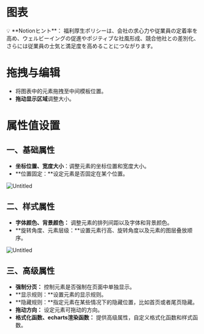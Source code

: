 # 图表

<aside>
💡 **Notionヒント**： 福利厚生ポリシーは、会社の求心力や従業員の定着率を高め、ウェルビーイングの促進やポジティブな社風形成、競合他社との差別化、さらには従業員の士気と満足度を高めることにつながります。

</aside>

# **拖拽与编辑**

- 将图表中的元素拖拽至中间模板位置。
- **拖动显示区域**调整大小。

# 属性值设置

## 一、基础属性

- **坐标位置、宽度大小**：调整元素的坐标位置和宽度大小。
- **位置固定：**设定元素是否固定在某个位置。

![Untitled](https://prod-files-secure.s3.us-west-2.amazonaws.com/b14bcfbe-a00a-44ad-a3d4-42cdb620da36/a0e1e7c7-db79-4349-ab1d-504b4fccf6f9/Untitled.png)

## 二、样式属性

- **字体颜色、背景颜色：** 调整元素的排列间距以及字体和背景颜色。
- **旋转角度、元素层级：**设置元素行高、旋转角度以及元素的图层叠放顺序。

![Untitled](https://prod-files-secure.s3.us-west-2.amazonaws.com/b14bcfbe-a00a-44ad-a3d4-42cdb620da36/2e56c216-afd2-4bca-a215-1aec31f1b771/Untitled.png)

## 三、高级属性

- **强制分页：** 控制元素是否强制在页面中单独显示。
- **显示规则：**设置元素的显示规则。
- **隐藏规则：**指定元素在某些情况下的隐藏位置，比如首页或者尾页隐藏。
- **拖动方向：** 设定元素可拖动的方向。
- **格式化函数、echarts渲染函数：** 提供高级属性，自定义格式化函数和样式函数。
